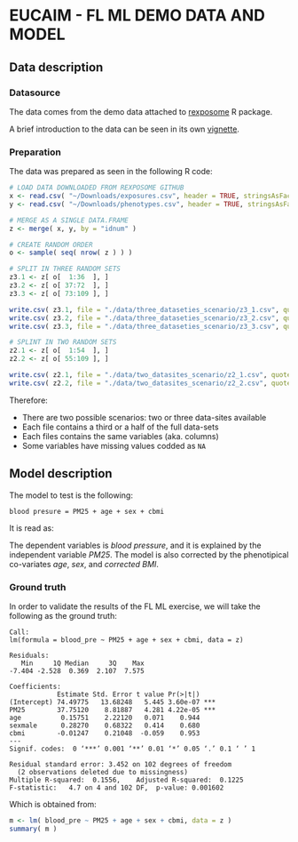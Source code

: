 # EUCAIM - FL ML DEMO DATA AND MODEL

## Data description

### Datasource

The data comes from the demo data attached to [rexposome](https://www.bioconductor.org/packages/release/bioc/html/rexposome.html) R package.

A brief introduction to the data can be seen in its own [vignette](https://www.bioconductor.org/packages/release/bioc/vignettes/rexposome/inst/doc/exposome_data_analysis.html).

### Preparation

The data was prepared as seen in the following R code:

```r
# LOAD DATA DOWNLOADED FROM REXPOSOME GITHUB
x <- read.csv( "~/Downloads/exposures.csv", header = TRUE, stringsAsFactors = FALSE )
y <- read.csv( "~/Downloads/phenotypes.csv", header = TRUE, stringsAsFactors = FALSE )

# MERGE AS A SINGLE DATA.FRAME
z <- merge( x, y, by = "idnum" )

# CREATE RANDOM ORDER
o <- sample( seq( nrow( z ) ) )

# SPLIT IN THREE RANDOM SETS
z3.1 <- z[ o[  1:36  ], ]
z3.2 <- z[ o[ 37:72  ], ]
z3.3 <- z[ o[ 73:109 ], ]

write.csv( z3.1, file = "./data/three_dataseties_scenario/z3_1.csv", quote = FALSE, row.names = FALSE )
write.csv( z3.2, file = "./data/three_dataseties_scenario/z3_2.csv", quote = FALSE, row.names = FALSE )
write.csv( z3.3, file = "./data/three_dataseties_scenario/z3_3.csv", quote = FALSE, row.names = FALSE )

# SPLINT IN TWO RANDOM SETS
z2.1 <- z[ o[  1:54  ], ]
z2.2 <- z[ o[ 55:109 ], ]

write.csv( z2.1, file = "./data/two_datasites_scenario/z2_1.csv", quote = FALSE, row.names = FALSE )
write.csv( z2.2, file = "./data/two_datasites_scenario/z2_2.csv", quote = FALSE, row.names = FALSE )
```

Therefore:

 * There are two possible scenarios: two or three data-sites available
 * Each file contains a third or a half of the full data-sets
 * Each files contains the same variables (aka. columns)
 * Some variables have missing values codded as `NA`

## Model description

The model to test is the following:

```
blood presure = PM25 + age + sex + cbmi
```

It is read as:

The dependent variables is *blood pressure*, and it is explained by the independent variable *PM25*. The model is also corrected by the phenotipical co-variates *age*, *sex*, and *corrected BMI*.

### Ground truth

In order to validate the results of the FL ML exercise, we will take the following as the ground truth:

```
Call:
lm(formula = blood_pre ~ PM25 + age + sex + cbmi, data = z)

Residuals:
   Min     1Q Median     3Q    Max 
-7.404 -2.528  0.369  2.107  7.575 

Coefficients:
            Estimate Std. Error t value Pr(>|t|)    
(Intercept) 74.49775   13.68248   5.445 3.60e-07 ***
PM25        37.75120    8.81887   4.281 4.22e-05 ***
age          0.15751    2.22120   0.071    0.944    
sexmale      0.28270    0.68322   0.414    0.680    
cbmi        -0.01247    0.21048  -0.059    0.953    
---
Signif. codes:  0 ‘***’ 0.001 ‘**’ 0.01 ‘*’ 0.05 ‘.’ 0.1 ‘ ’ 1

Residual standard error: 3.452 on 102 degrees of freedom
  (2 observations deleted due to missingness)
Multiple R-squared:  0.1556,	Adjusted R-squared:  0.1225 
F-statistic:   4.7 on 4 and 102 DF,  p-value: 0.001602
```

Which is obtained from:

```r
m <- lm( blood_pre ~ PM25 + age + sex + cbmi, data = z )
summary( m )
```
